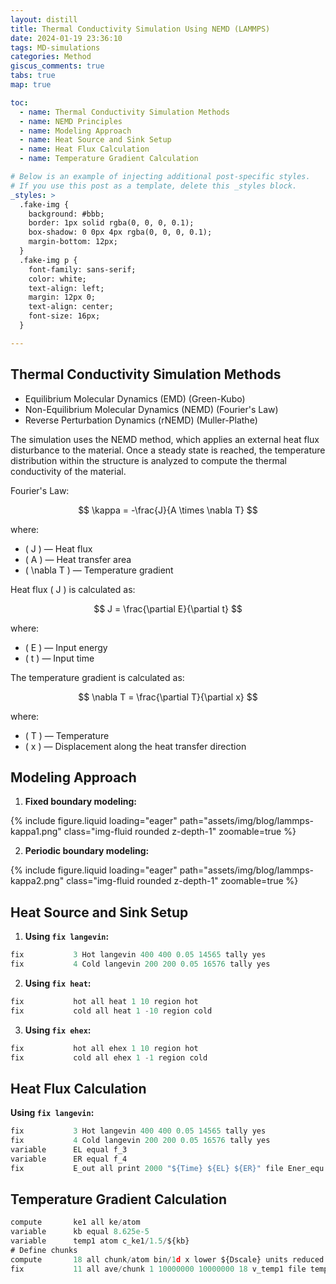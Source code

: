 ```yaml
---
layout: distill
title: Thermal Conductivity Simulation Using NEMD (LAMMPS)
date: 2024-01-19 23:36:10
tags: MD-simulations
categories: Method
giscus_comments: true
tabs: true
map: true

toc:
  - name: Thermal Conductivity Simulation Methods
  - name: NEMD Principles
  - name: Modeling Approach
  - name: Heat Source and Sink Setup
  - name: Heat Flux Calculation
  - name: Temperature Gradient Calculation

# Below is an example of injecting additional post-specific styles.
# If you use this post as a template, delete this _styles block.
_styles: >
  .fake-img {
    background: #bbb;
    border: 1px solid rgba(0, 0, 0, 0.1);
    box-shadow: 0 0px 4px rgba(0, 0, 0, 0.1);
    margin-bottom: 12px;
  }
  .fake-img p {
    font-family: sans-serif;
    color: white;
    text-align: left;
    margin: 12px 0;
    text-align: center;
    font-size: 16px;
  }

---
```


## Thermal Conductivity Simulation Methods

- Equilibrium Molecular Dynamics (EMD) (Green-Kubo)
- Non-Equilibrium Molecular Dynamics (NEMD) (Fourier's Law)
- Reverse Perturbation Dynamics (rNEMD) (Muller-Plathe)

The simulation uses the NEMD method, which applies an external heat flux disturbance to the material. Once a steady state is reached, the temperature distribution within the structure is analyzed to compute the thermal conductivity of the material.

Fourier's Law:

$$
\kappa = -\frac{J}{A \times \nabla T}
$$

where:
- \( J \) — Heat flux
- \( A \) — Heat transfer area
- \( \nabla T \) — Temperature gradient

Heat flux \( J \) is calculated as:

$$
J = \frac{\partial E}{\partial t}
$$

where:
- \( E \) — Input energy
- \( t \) — Input time

The temperature gradient is calculated as:

$$
\nabla T = \frac{\partial T}{\partial x}
$$

where:
- \( T \) — Temperature
- \( x \) — Displacement along the heat transfer direction

## Modeling Approach

1. **Fixed boundary modeling:**

<div class="row">
    <div class="col-md-8 text-center">
        {% include figure.liquid loading="eager" path="assets/img/blog/lammps-kappa1.png" class="img-fluid rounded z-depth-1" zoomable=true %}
    </div>
</div>

2. **Periodic boundary modeling:**

<div class="row">
    <div class="col-md-8 text-center">
        {% include figure.liquid loading="eager" path="assets/img/blog/lammps-kappa2.png" class="img-fluid rounded z-depth-1" zoomable=true %}
    </div>
</div>

## Heat Source and Sink Setup

1. **Using `fix langevin`:**

```jsx
fix           3 Hot langevin 400 400 0.05 14565 tally yes
fix           4 Cold langevin 200 200 0.05 16576 tally yes
```

2. **Using `fix heat`:**

```jsx
fix           hot all heat 1 10 region hot
fix           cold all heat 1 -10 region cold
```

3. **Using `fix ehex`:**

```jsx
fix           hot all ehex 1 10 region hot
fix           cold all ehex 1 -1 region cold
```

## Heat Flux Calculation

**Using `fix langevin`:**

```jsx
fix           3 Hot langevin 400 400 0.05 14565 tally yes
fix           4 Cold langevin 200 200 0.05 16576 tally yes
variable      EL equal f_3
variable      ER equal f_4
fix           E_out all print 2000 "${Time} ${EL} ${ER}" file Ener_equ.dat title "Time E1 E2" screen no
```

## Temperature Gradient Calculation

```jsx
compute       ke1 all ke/atom
variable      kb equal 8.625e-5
variable      temp1 atom c_ke1/1.5/${kb}
# Define chunks
compute       18 all chunk/atom bin/1d x lower ${Dscale} units reduced
fix           11 all ave/chunk 1 10000000 10000000 18 v_temp1 file temp_equ.dat
```